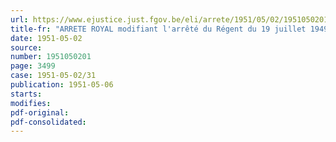 ```yaml
---
url: https://www.ejustice.just.fgov.be/eli/arrete/1951/05/02/1951050201/justel
title-fr: "ARRETE ROYAL modifiant l'arrêté du Régent du 19 juillet 1949, relatif aux vacances annuelles des travailleurs salariés"
date: 1951-05-02
source:
number: 1951050201
page: 3499
case: 1951-05-02/31
publication: 1951-05-06
starts:
modifies:
pdf-original:
pdf-consolidated:
---
```


